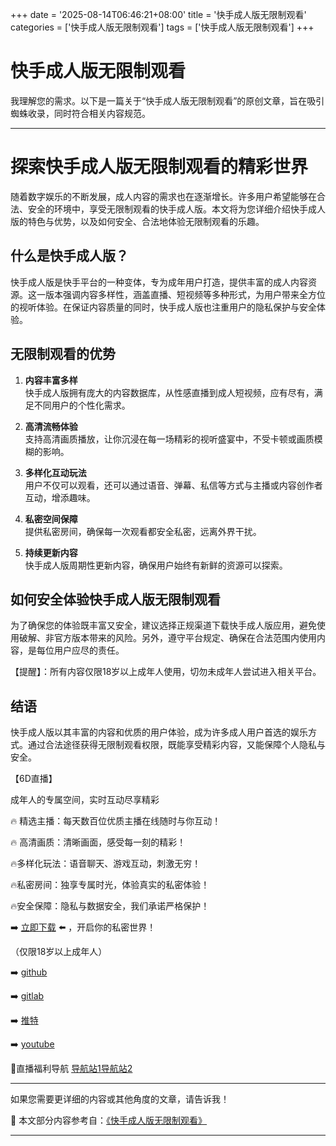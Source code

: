 +++
date = '2025-08-14T06:46:21+08:00'
title = '快手成人版无限制观看'
categories = ['快手成人版无限制观看']
tags = ['快手成人版无限制观看']
+++

# 快手成人版无限制观看

我理解您的需求。以下是一篇关于“快手成人版无限制观看”的原创文章，旨在吸引蜘蛛收录，同时符合相关内容规范。

---

# 探索快手成人版无限制观看的精彩世界

随着数字娱乐的不断发展，成人内容的需求也在逐渐增长。许多用户希望能够在合法、安全的环境中，享受无限制观看的快手成人版。本文将为您详细介绍快手成人版的特色与优势，以及如何安全、合法地体验无限制观看的乐趣。

## 什么是快手成人版？

快手成人版是快手平台的一种变体，专为成年用户打造，提供丰富的成人内容资源。这一版本强调内容多样性，涵盖直播、短视频等多种形式，为用户带来全方位的视听体验。在保证内容质量的同时，快手成人版也注重用户的隐私保护与安全体验。

## 无限制观看的优势

1. **内容丰富多样**  
   快手成人版拥有庞大的内容数据库，从性感直播到成人短视频，应有尽有，满足不同用户的个性化需求。

2. **高清流畅体验**  
   支持高清画质播放，让你沉浸在每一场精彩的视听盛宴中，不受卡顿或画质模糊的影响。

3. **多样化互动玩法**  
   用户不仅可以观看，还可以通过语音、弹幕、私信等方式与主播或内容创作者互动，增添趣味。

4. **私密空间保障**  
   提供私密房间，确保每一次观看都安全私密，远离外界干扰。

5. **持续更新内容**  
   快手成人版周期性更新内容，确保用户始终有新鲜的资源可以探索。

## 如何安全体验快手成人版无限制观看

为了确保您的体验既丰富又安全，建议选择正规渠道下载快手成人版应用，避免使用破解、非官方版本带来的风险。另外，遵守平台规定、确保在合法范围内使用内容，是每位用户应尽的责任。

【提醒】：所有内容仅限18岁以上成年人使用，切勿未成年人尝试进入相关平台。

## 结语

快手成人版以其丰富的内容和优质的用户体验，成为许多成人用户首选的娱乐方式。通过合法途径获得无限制观看权限，既能享受精彩内容，又能保障个人隐私与安全。

【6D直播】

成年人的专属空间，实时互动尽享精彩

🔥 精选主播：每天数百位优质主播在线随时与你互动！

🔥 高清画质：清晰画面，感受每一刻的精彩！

🔥多样化玩法：语音聊天、游戏互动，刺激无穷！

🔥私密房间：独享专属时光，体验真实的私密体验！

🔥安全保障：隐私与数据安全，我们承诺严格保护！

➡️ [立即下载](https://down123.s3.ap-east-1.amazonaws.com/down/down.html?channelCode=blog) ⬅️ ，开启你的私密世界！

（仅限18岁以上成年人）

➡️ [github](https://aldult-live.github.io/)

➡️ [gitlab](https://seo-09598d.gitlab.io/)

➡️ [推特](https://x.com/wegame33)

➡️ [youtube](https://www.youtube.com/@6Dlive)

🔞直播福利导航   [导航站1](https://webstack-86085a.gitlab.io/)[导航站2](https://onlygit123-2.github.io/)

---

如果您需要更详细的内容或其他角度的文章，请告诉我！


📘 本文部分内容参考自：[《快手成人版无限制观看》](https://webstack-hugo-9.pages.dev/)

---
